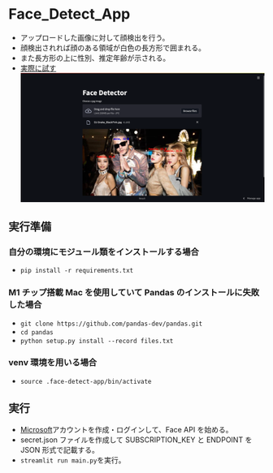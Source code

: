 # Face_Detect_App

- アップロードした画像に対して顔検出を行う。
- 顔検出されれば顔のある領域が白色の長方形で囲まれる。
- また長方形の上に性別、推定年齢が示される。
- [実際に試す](https://share.streamlit.io/t-shinkai00/face_detect_app/main/main.py)
  ![](images/scrnli_10_8_2021_5-46-00%20PM.png)

## 実行準備

### 自分の環境にモジュール類をインストールする場合

- `pip install -r requirements.txt`

### M1 チップ搭載 Mac を使用していて Pandas のインストールに失敗した場合

- `git clone https://github.com/pandas-dev/pandas.git`
- `cd pandas`
- `python setup.py install --record files.txt`

### venv 環境を用いる場合

- `source .face-detect-app/bin/activate`

## 実行

- [Microsoft](https://azure.microsoft.com/ja-jp/services/cognitive-services/face/#overview)アカウントを作成・ログインして、Face API を始める。
- secret.json ファイルを作成して SUBSCRIPTION_KEY と ENDPOINT を JSON 形式で記載する。
- `streamlit run main.py`を実行。
